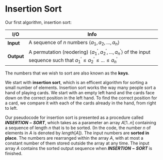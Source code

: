 # Insertion Sort

Our first algorithm, insertion sort:

| I/O | Info |
|-----|------|
|**Input**| A sequence of $n$ numbers $\langle a_{1}, a_{2}, ..., a_{n}\rangle$
|**Output**| A permutation (reodering) $\langle a_{1}^{'}, a_{2}^{'}, ..., a_{n}^{'}\rangle$ of the input sequence such that $a_{1}^{'} \le a_{2}^{'} \le ... \le a_{n}^{'}$

The numbers that we wish to sort are also known as the __keys__.

We start with __insertion sort__, which is an efficent algorithm for sorting a small number of elements. Insertion sort works the way many people sort a hand of playing cards. We start with an empty left hand and the cards face down on the correct position in the left hand. To find the correct position for a card, we compare it with each of the cards already in the hand, from right to left.

Our pseudocode for insertion sort is presented as a procedure called __$INSERTION-SORT$__, which takes as a parameter an array $A[1..n]$ containing a sequence of length $n$ that is to be sorted. (In the code, the number $n$ of elements in $A$ is denoted by $length[A]$). The input numbers are __sorted in place__. The numbers are rearranged within the array $A$, with at most a constant number of them stored outside the array at any time. The input array $A$ contains the sorted output sequence when __$INSERTION-SORT$__ is finished.

